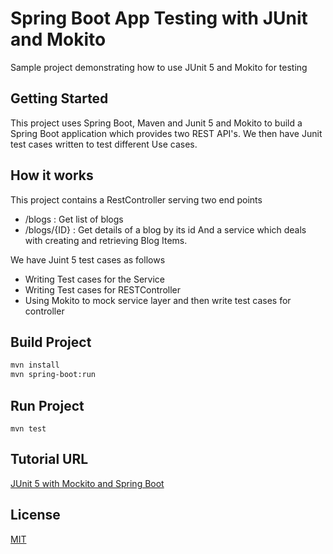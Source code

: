 
# Spring Boot App Testing with JUnit and Mokito

Sample project demonstrating how to use JUnit 5 and Mokito for testing

## Getting Started

This project uses Spring Boot, Maven and Junit 5 and Mokito to build a Spring Boot application which provides two REST API's. We then have Junit test cases written to test different Use cases.

## How it works
This project contains a RestController serving two end points
- /blogs : Get list of blogs
- /blogs/{ID} : Get details of a blog by its id
And a service which deals with creating and retrieving Blog Items.

We have Juint 5 test cases as follows

- Writing Test cases for the Service
- Writing Test cases for RESTController
- Using Mokito to mock service layer and then write test cases for controller


## Build Project

```sh
mvn install
mvn spring-boot:run
```

## Run Project

```
mvn test
```


## Tutorial URL

[JUnit 5 with Mockito and Spring Boot](https://www.bootng.com/2020/05/unit-testing-spring-boot-with-junit5.html)


## License
[MIT](LICENSE)
